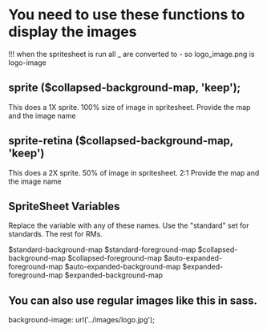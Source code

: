 # You need to use these functions to display the images
!!! when the spritesheet is run all _ are converted to - so logo_image.png is logo-image

## sprite ($collapsed-background-map, 'keep');
This does a 1X sprite. 100% size of image in spritesheet. Provide the map and the image name

## sprite-retina ($collapsed-background-map, 'keep')
This does a 2X sprite. 50% of image in spritesheet. 2:1 Provide the map and the image name

## SpriteSheet Variables
Replace the variable with any of these names. Use the "standard" set for standards. The rest for RMs. 

$standard-background-map
$standard-foreground-map
$collapsed-background-map
$collapsed-foreground-map
$auto-expanded-foreground-map
$auto-expanded-background-map
$expanded-foreground-map
$expanded-background-map


## You can also use regular images like this in sass. 

background-image: url('../images/logo.jpg');
